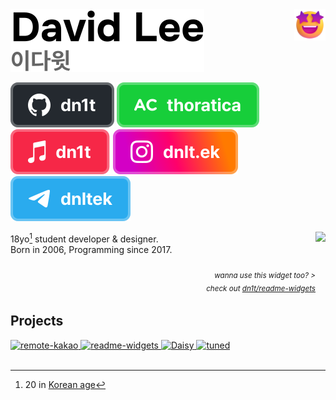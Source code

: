 <!-- SVGs used in this file are available in Figma: https://www.figma.com/file/uncTRGGOaZ2NuVHQ57NxIg/GitHub-profile-README.md-SVGs -->

<div>
  <img src="star-struck.png" style="height: 50px" align="right" />

  <picture>
    <source media="(prefers-color-scheme: dark)" srcset="names/dark.svg">
    <source media="(prefers-color-scheme: light)" srcset="names/light.svg">
    <img alt="David Lee" src="names/light.svg">
  </picture>

  <!--
    The old URL fragment method is deprecated.

    ![David Lee](names/dark.svg#gh-dark-mode-only)
    ![](names/light.svg#gh-light-mode-only)
  -->
</div>
<p></p>

[![GitHub](badges/github.svg)](https://github.com/dn1t)
[![solved.ac](badges/solved-ac.svg)](https://solved.ac/profile/thoratica)
[![Apple Music](badges/apple-music.svg)](https://music.apple.com/profile/dn1t)
[![Instagram](badges/instagram.svg)](https://instagram.com/dnlt.ek)
[![Telegram](badges/telegram.svg)](https://t.me/dnltek)

<a href="https://readme-widgets.deno.dev/redirect?to=recently-played" target="_blank">
  <img src="https://readme-widgets.deno.dev/recently-played" height="128" align="right" />
</a>

18yo[^1] student developer & designer.  
Born in 2006, Programming since 2017.

<div align="right">
  <h6>
    <sub>
      wanna use this widget too? >
      <br />
      check out <a href="https://github.com/dn1t/readme-widgets">dn1t/readme-widgets</a>
    </sub>
  </h6>
</div>

[^1]: 20 in [Korean age](https://en.wikipedia.org/wiki/East_Asian_age_reckoning)

## Projects

<a href="https://github.com/remote-kakao/core">
  <picture>
    <source media="(prefers-color-scheme: dark)" srcset="https://readme-widgets.deno.dev/repository?owner=remote-kakao&repo=core&name=remote-kakao&colorScheme=dark">
    <source media="(prefers-color-scheme: light)" srcset="https://readme-widgets.deno.dev/repository?owner=remote-kakao&repo=core&name=remote-kakao&colorScheme=light">
    <img alt="remote-kakao" src="https://readme-widgets.deno.dev/repository?owner=remote-kakao&repo=core&name=remote-kakao">
  </picture>
</a>
<a href="https://github.com/dn1t/readme-widgets">
  <picture>
    <source media="(prefers-color-scheme: dark)" srcset="https://readme-widgets.deno.dev/repository?owner=dn1t&repo=readme-widgets&colorScheme=dark">
    <source media="(prefers-color-scheme: light)" srcset="https://readme-widgets.deno.dev/repository?owner=dn1t&repo=readme-widgets&colorScheme=light">
    <img alt="readme-widgets" src="https://readme-widgets.deno.dev/repository?owner=dn1t&repo=readme-widgets">
  </picture>
</a>
<a href="https://github.com/EntDaisy/daisy.lol">
  <picture>
    <source media="(prefers-color-scheme: dark)" srcset="https://readme-widgets.deno.dev/repository?owner=EntDaisy&repo=daisy.lol&name=Daisy&colorScheme=dark">
    <source media="(prefers-color-scheme: light)" srcset="https://readme-widgets.deno.dev/repository?owner=EntDaisy&repo=daisy.lol&name=Daisy&colorScheme=light">
    <img alt="Daisy" src="https://readme-widgets.deno.dev/repository?owner=EntDaisy&repo=daisy.lol&name=Daisy">
  </picture>
</a>
<a href="https://github.com/dn1t/tuned">
  <picture>
    <source media="(prefers-color-scheme: dark)" srcset="https://readme-widgets.deno.dev/repository?owner=dn1t&repo=tuned&colorScheme=dark">
    <source media="(prefers-color-scheme: light)" srcset="https://readme-widgets.deno.dev/repository?owner=dn1t&repo=tuned&colorScheme=light">
    <img alt="tuned" src="https://readme-widgets.deno.dev/repository?owner=dn1t&repo=tuned">
  </picture>
</a>

<!--
  prefers-color-scheme in SVGs is not supported in Safari

  [![remote-kakao](https://readme-widgets.deno.dev/repository?owner=remote-kakao&repo=core&name=remote-kakao)](https://github.com/remote-kakao/core)
  [![readme-widgets](https://readme-widgets.deno.dev/repository?owner=dn1t&repo=readme-widgets)](https://github.com/dn1t/readme-widgets)
  [![Daisy](https://readme-widgets.deno.dev/repository?owner=EntDaisy&repo=daisy.lol&name=Daisy)](https://github.com/EntDaisy/daisy.lol)
  [![tuned](https://readme-widgets.deno.dev/repository?owner=tuned-lol&repo=tuned.lol&name=tuned)](https://github.com/tuned-lol/tuned.lol)
-->

<br />
<br />
